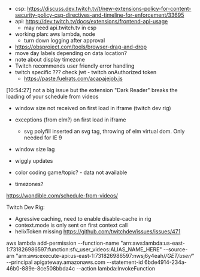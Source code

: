 - csp: https://discuss.dev.twitch.tv/t/new-extensions-policy-for-content-security-policy-csp-directives-and-timeline-for-enforcement/33695
- api: https://dev.twitch.tv/docs/extensions/frontend-api-usage
  - may need api.twitch.tv in csp
- working plan: aws lambda, node
  - turn down logging after approval
- https://obsproject.com/tools/browser-drag-and-drop
- move day labels depending on data location?
- note about display timezone
- Twitch recommends user friendly error handling
- twitch specific ??? check jwt - twitch onAuthorized token
  - https://paste.fuelrats.com/acapajejob.js

[10:54:27] <wtfblub> not a big issue but the extension "Dark Reader" breaks the loading of your schedule from videos


- window size not received on first load in iframe (twitch dev rig)
- exceptions (from elm?) on first load in iframe
  - svg polyfill inserted an svg tag, throwing of elm virtual dom. Only needed for IE 9

- window size lag

- wiggly updates
- color coding game/topic? - data not available
- timezones?

https://wondible.com/schedule-from-videos/

Twitch Dev Rig:
- Agressive caching, need to enable disable-cache in rig
- context.mode is only sent on first context call
- helixToken missing https://github.com/twitchdev/issues/issues/471

aws lambda add-permission   --function-name "arn:aws:lambda:us-east-1:731826986597:function:sfv_user_videos:ALIAS_NAME_HERE"   --source-arn "arn:aws:execute-api:us-east-1:731826986597:nwsj6y4eah/*/GET/user/*"   --principal apigateway.amazonaws.com   --statement-id 6bde4914-234a-46b0-889e-8ce508bbda4c   --action lambda:InvokeFunction

